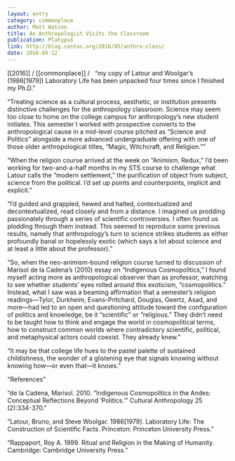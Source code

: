 ```yaml
---
layout: entry
category: commonplace
author: Matt Watson
title: An Anthropologist Visits the Classroom
publication: Platypus
link: http://blog.castac.org/2016/05/anthro-class/
date: 2016-05-12
---
```


[[2016]] / [[commonplace]] / 
 
“my copy of Latour and Woolgar’s (1986[1979]) Laboratory Life has been unpacked four times since I finished my Ph.D.”

“Treating science as a cultural process, aesthetic, or institution presents distinctive challenges for the anthropology classroom. Science may seem too close to home on the college campus for anthropology’s new student initiates. This semester I worked with prospective converts to the anthropological cause in a mid-level course pitched as “Science and Politics” alongside a more advanced undergraduate offering with one of those older anthropological titles, “Magic, Witchcraft, and Religion.””

“When the religion course arrived at the week on “Animism, Redux,” I’d been working for two-and-a-half months in my STS course to challenge what Latour calls the “modern settlement,” the purification of object from subject, science from the political. I’d set up points and counterpoints, implicit and explicit.”

“I’d guided and grappled, hewed and halted, contextualized and decontextualized, read closely and from a distance. I imagined us prodding passionately through a series of scientific controversies. I often found us plodding through them instead. This seemed to reproduce some previous results, namely that anthropology’s turn to science strikes students as either profoundly banal or hopelessly exotic (which says a lot about science and at least a little about the professor).”

“So, when the neo-animism-bound religion course turned to discussion of Marisol de la Cadena’s (2010) essay on “Indigenous Cosmopolitics,” I found myself acting more as anthropological observer than as professor, watching to see whether students’ eyes rolled around this exoticism, “cosmopolitics.” Instead, what I saw was a beaming affirmation that a semester’s religion readings—Tylor, Durkheim, Evans-Pritchard, Douglas, Geertz, Asad, and more—had led to an open and questioning attitude toward the configuration of politics and knowledge, be it “scientific” or “religious.” They didn’t need to be taught how to think and engage the world in cosmopolitical terms, how to construct common worlds where contradictory scientific, political, and metaphysical actors could coexist. They already knew.”

“It may be that college life hues to the pastel palette of sustained childishness, the wonder of a glistening eye that signals knowing without knowing how—or even that—it knows.”

“References”

“de la Cadena, Marisol. 2010. “Indigenous Cosmopolitics in the Andes: Conceptual Reflections Beyond ‘Politics.’” Cultural Anthropology 25 (2):334-370.”

“Latour, Bruno, and Steve Woolgar. 1986[1979]. Laboratory Life: The Construction of Scientific Facts. Princeton: Princeton University Press.”

“Rappaport, Roy A. 1999. Ritual and Religion in the Making of Humanity. Cambridge: Cambridge University Press.”

